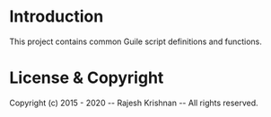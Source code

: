 # Introduction

This project contains common Guile script definitions and functions.



#  License & Copyright

Copyright (c) 2015 - 2020 -- Rajesh Krishnan -- All rights reserved.



